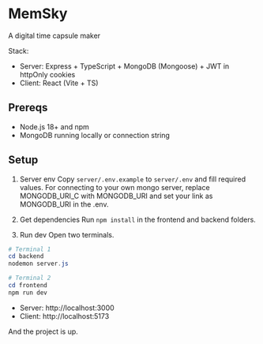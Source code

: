 # MemSky

A digital time capsule maker

Stack:
- Server: Express + TypeScript + MongoDB (Mongoose) + JWT in httpOnly cookies
- Client: React (Vite + TS)

## Prereqs

- Node.js 18+ and npm
- MongoDB running locally or connection string

## Setup

1. Server env
   Copy `server/.env.example` to `server/.env` and fill required values. 
   For connecting to your own mongo server, replace MONGODB_URI_C with MONGODB_URI and set your link as MONGODB_URI in the .env.
   
2. Get dependencies
     Run `npm install` in the frontend and backend folders.


3. Run dev
   Open two terminals.

```powershell
# Terminal 1
cd backend
nodemon server.js

# Terminal 2
cd frontend
npm run dev
```

- Server: http://localhost:3000
- Client: http://localhost:5173


And the project is up. 

